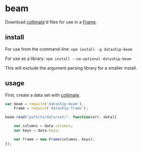 # beam
Download [collimate](https://github.com/dataship/collimate)'d files for use in a [Frame](https://github.com/dataship/frame).


## install

For use from the command-line:
`npm install -g dataship-beam`

For use as a library:
`npm install --no-optional dataship-beam`

This will exclude the argument parsing library for a smaller install.

## usage
First, create a data set with [collimate](https://github.com/dataship/collimate).


```javascript
var beam = require('dataship-beam'),
	Frame = require('dataship-frame');

beam.read("path/to/data/set/", function(err, data){

	var columns = data.columns;
	var keys = data.keys;

	var frame = new Frame(columns, keys);
});
```
